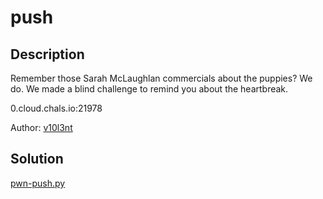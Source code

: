 # push

## Description

Remember those Sarah McLaughlan commercials about the puppies? We do. We made a blind challenge to remind you about the heartbreak. 

0.cloud.chals.io:21978

Author: [v10l3nt](https://www.tjoconnor.org/vita)

## Solution

[pwn-push.py](pwn-push.py)